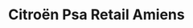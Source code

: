 ---
title: "Citroën Psa Retail Amiens"
url: /amiens/citroen-psa-retail-amiens/
shop: réparation de voitures
---